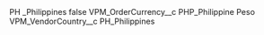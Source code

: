 <?xml version="1.0" encoding="UTF-8"?>
<CustomMetadata xmlns="http://soap.sforce.com/2006/04/metadata" xmlns:xsi="http://www.w3.org/2001/XMLSchema-instance" xmlns:xsd="http://www.w3.org/2001/XMLSchema">
    <label>PH _Philippines</label>
    <protected>false</protected>
    <values>
        <field>VPM_OrderCurrency__c</field>
        <value xsi:type="xsd:string">PHP_Philippine Peso</value>
    </values>
    <values>
        <field>VPM_VendorCountry__c</field>
        <value xsi:type="xsd:string">PH_Philippines</value>
    </values>
</CustomMetadata>
